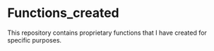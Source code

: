 # Functions_created
This repository contains proprietary functions that I have created for specific purposes.

